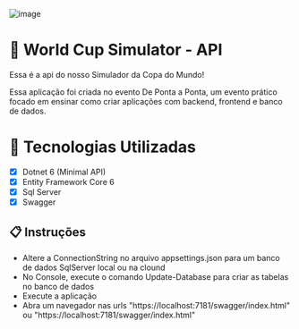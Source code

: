 ![image](https://user-images.githubusercontent.com/56805858/205454896-adacf47d-82a5-4512-8842-db1ec27bff25.png)

# 🚀 World Cup Simulator - API

Essa é a api do nosso Simulador da Copa do Mundo!

Essa aplicação foi criada no evento De Ponta a Ponta, um evento prático focado em ensinar como criar aplicações com backend, frontend e banco de dados.

# :notebook: Tecnologias Utilizadas
- [X] Dotnet 6 (Minimal API)
- [X] Entity Framework Core 6
- [X] Sql Server
- [X] Swagger

## 📋 Instruções

- Altere a ConnectionString no arquivo appsettings.json para um banco de dados SqlServer local ou na clound
- No Console, execute o comando Update-Database para criar as tabelas no banco de dados
- Execute a aplicação
- Abra um navegador nas urls "https://localhost:7181/swagger/index.html" ou "https://localhost:7181/swagger/index.html"
